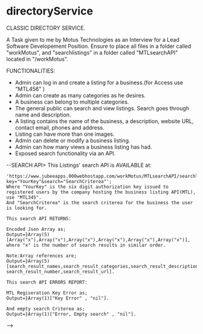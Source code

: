 # directoryService

CLASSIC DIRECTORY SERVICE.

A Task given to me by Motus Technologies as an Interview for a Lead Software Developement Position.
Ensure to place all files in a folder called "workMotus",
and "searchlistings" in a folder called "MTLsearchAPI" located in "/workMotus".

FUNCTIONALITIES:
* Admin can log in and create a listing for a business.(for Access use "MTL456" )
* Admin can create as many categories as he desires.
* A business can belong to multiple categories.
* The general public can search and view listings. Search goes through name and description.
* A listing contains the name of the business, a description, website URL, contact email, phones and address.
* Listing can have more than one images. 
* Admin can delete or modify a business listing.
* Admin can how many views a business listing has had. 
* Exposed search functionality via an API.

--SEARCH API>
    This Listings' search API is AVAILABLE at:

    'https://www.jubeeapps.000webhostapp.com/workMotus/MTLsearchAPI/searchlistings.php?key="YourKey"&search="SearchCriterea"';
    Where "YourKey" is the six digit authorization key issued to registered users by the company hosting the business listing API(MTL), 
    use "MTL345".
    And "SearchCriterea" is the search criterea for the business the user is looking for.

    This search API RETURNS:

    Encoded Json Array as;
    Output=}Array(5)[Array("x"),Array("x"),Array("x"),Array("x"),Array("x"),Array("x")],
    where "x" is the number of search results in similar order.

    Note:Array references are;
    Output=}Array(5)[search_result_names,search_result_categories,search_result_description,search_result_address,
    search_result_number,search_result_url].

    This search API ERRORS REPORT:

    MTL Regiseration Key Error as;
    Output=}Array(1)["Key Error" , "nil"].

    And empty search Criterea as;
    Output=}Array(1)["Error, Empty search" , "nil"].
-->
